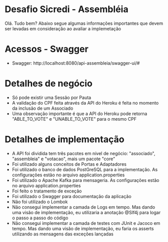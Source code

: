 # Desafio Sicredi - Assembléia

Olá. Tudo bem? Abaixo segue algumas informações importantes que devem ser levadas em consideração ao avaliar a implemetação

# Acessos - Swagger

* Swagger: http://localhost:8080/api-assembleia/swagger-ui/#


# Detalhes de negócio

* Só pode existir uma Sessão por Pauta
* A validação do CPF feita através da API do Heroku é feita no momento da inclusão de um Associado
* Uma observação importante é que a API do Heroku pode retorna "ABLE_TO_VOTE" e "UNABLE_TO_VOTE" para o mesmo CPF


# Detalhes de implementação

* A API foi dividida tem três pacotes em nível de negócio: "associado", "assembleia" e "votacao", mais um pacote "core"
* Foi utilizado alguns conceitos de Portas e Adaptadores
* Foi utilizado o banco de dados PostGreSQL para a implementação. As configurações estão no arquivo application.properties
* Foi utilizado o Apache Kafka para mensageria. As configurações estão no arquivo application.properties 
* Foi feito o tratamento de exceção
* Foi utilizado o Swagger para documentação da aplicação
* Não foi utilizado o Lombok
* Não consegui implementar a camada de Logs em tempo. Mas dando uma visão de implementação, eu utilizaria a anotação @Slf4j para logar o passo a passo do código
* Não consegui implementar a camada de testes com JUnit e Jacoco em tempo. Mas dando uma visão de implementação, eu faria os asserts utilizando as mensagens das exceções lançadas
